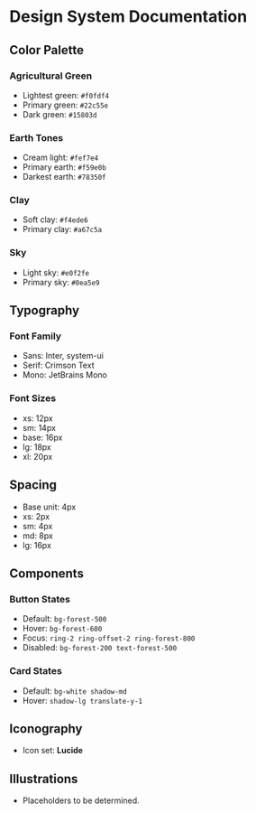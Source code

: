 # Design System Documentation

## Color Palette

### Agricultural Green
- Lightest green: `#f0fdf4`
- Primary green: `#22c55e`
- Dark green: `#15803d`

### Earth Tones
- Cream light: `#fef7e4`
- Primary earth: `#f59e0b`
- Darkest earth: `#78350f`

### Clay
- Soft clay: `#f4ede6`
- Primary clay: `#a67c5a`

### Sky
- Light sky: `#e0f2fe`
- Primary sky: `#0ea5e9`

## Typography
### Font Family
- Sans: Inter, system-ui
- Serif: Crimson Text
- Mono: JetBrains Mono

### Font Sizes
- xs: 12px
- sm: 14px
- base: 16px
- lg: 18px
- xl: 20px

## Spacing
- Base unit: 4px
- xs: 2px
- sm: 4px
- md: 8px
- lg: 16px

## Components
### Button States
- Default: `bg-forest-500`
- Hover: `bg-forest-600`
- Focus: `ring-2 ring-offset-2 ring-forest-800`
- Disabled: `bg-forest-200 text-forest-500`

### Card States
- Default: `bg-white shadow-md`
- Hover: `shadow-lg translate-y-1`

## Iconography
- Icon set: **Lucide**

## Illustrations
- Placeholders to be determined.
